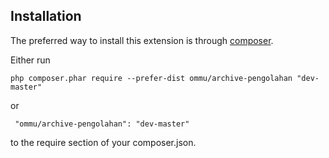 Installation
------------
The preferred way to install this extension is through [composer](http://getcomposer.org/download/).

Either run

```
php composer.phar require --prefer-dist ommu/archive-pengolahan "dev-master"
```

 or
```
 "ommu/archive-pengolahan": "dev-master"
```

to the require section of your composer.json.
